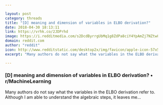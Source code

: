 ```yaml
---

layout: post
category: threads
title: "[D] meaning and dimension of variables in ELBO derivation?"
date: 2018-04-30 18:13:11
link: https://vrhk.co/2JDPrhd
image: https://i.redditmedia.com/s2DcdByrrgUbMq1g8ZdPa8ciY4YpAmZj7NZtw8LD6gk.jpg?w=320&s=a9869ab895ab94ec6075a769b4787e04
domain: reddit.com
author: "reddit"
icon: http://www.redditstatic.com/desktop2x/img/favicon/apple-icon-57x57.png
excerpt: "Many authors do not say what the variables in the ELBO derivation refer to. Although I am able to understand the algebraic steps, it leaves me..."

---
```


### [D] meaning and dimension of variables in ELBO derivation? • r/MachineLearning

Many authors do not say what the variables in the ELBO derivation refer to. Although I am able to understand the algebraic steps, it leaves me...